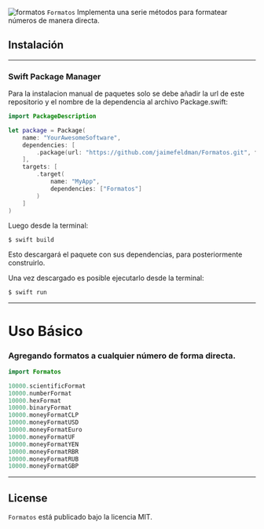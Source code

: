 ![formatos](https://user-images.githubusercontent.com/2141335/160247756-8b652342-bc8b-471e-9cd8-a9c0a527dfcb.png)
`Formatos` Implementa una serie métodos para formatear números de manera directa.
## Instalación 
___
### Swift Package Manager 
Para la instalacion manual de paquetes solo se debe añadir la url de este repositorio y el nombre de la dependencia al archivo Package.swift:

```swift
import PackageDescription

let package = Package(
    name: "YourAwesomeSoftware",
    dependencies: [
        .package(url: "https://github.com/jaimefeldman/Formatos.git", from: "1.0.0")
    ],
    targets: [
        .target(
            name: "MyApp",
            dependencies: ["Formatos"]
        )
    ]
)
```

Luego desde la terminal:
```terminal
$ swift build
```
Esto descargará el paquete con sus dependencias, para posteriormente construirlo.

Una vez descargado es posible ejecutarlo desde la terminal:

```temrinal
$ swift run
```
___
# Uso Básico

### Agregando formatos a cualquier número de forma directa.

```swift
import Formatos

10000.scientificFormat
10000.numberFormat
10000.hexFormat
10000.binaryFormat
10000.moneyFormatCLP
10000.moneyFormatUSD
10000.moneyFormatEuro
10000.moneyFormatUF
10000.moneyFormatYEN
10000.moneyFormatRBR
10000.moneyFormatRUB
10000.moneyFormatGBP

```
---
## License
`Formatos`  está publicado bajo la licencia MIT.
